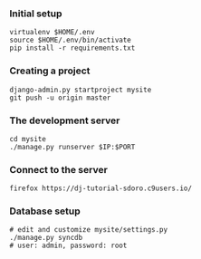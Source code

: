 ### Initial setup

    virtualenv $HOME/.env
    source $HOME/.env/bin/activate
    pip install -r requirements.txt
    
### Creating a project

    django-admin.py startproject mysite
    git push -u origin master

### The development server

    cd mysite
    ./manage.py runserver $IP:$PORT
    
### Connect to the server

    firefox https://dj-tutorial-sdoro.c9users.io/
    
### Database setup

    # edit and customize mysite/settings.py
    ./manage.py syncdb
    # user: admin, password: root
    
